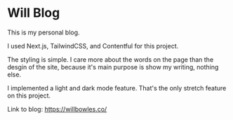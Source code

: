 # Will Blog

This is my personal blog.

I used Next.js, TailwindCSS, and Contentful for this project.

The styling is simple. I care more about the words on the page than the desgin of the site, because it's main purpose is show my writing, nothing else.

I implemented a light and dark mode feature. That's the only stretch feature on this project.

Link to blog: https://willbowles.co/
